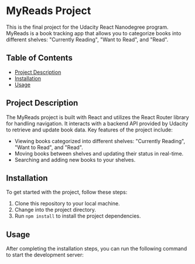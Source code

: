 # MyReads Project

This is the final project for the Udacity React Nanodegree program. MyReads is a book tracking app that allows you to categorize books into different shelves: "Currently Reading", "Want to Read", and "Read".

## Table of Contents

- [Project Description](#project-description)
- [Installation](#installation)
- [Usage](#usage)

## Project Description

The MyReads project is built with React and utilizes the React Router library for handling navigation. It interacts with a backend API provided by Udacity to retrieve and update book data. Key features of the project include:

- Viewing books categorized into different shelves: "Currently Reading", "Want to Read", and "Read".
- Moving books between shelves and updating their status in real-time.
- Searching and adding new books to your shelves.

## Installation

To get started with the project, follow these steps:

1. Clone this repository to your local machine.
2. Change into the project directory.
3. Run `npm install` to install the project dependencies.

## Usage

After completing the installation steps, you can run the following command to start the development server:

